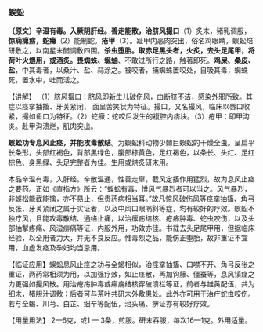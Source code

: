 ### 蜈蚣

**〔原文〕辛温有毒。入厥阴肝经。善走能散，治脐风撮口**（1）炙末，猪乳调服，**惊痫瘰疬，蛇癥**（2）能制蛇。**疮甲**（3）。趾甲内恶肉突出，俗名鸡眼睛，蜈蚣焙研敷之，以南星末醋调敷四围。**杀虫堕胎。取赤足黑头者，火炙，去头足尾甲，将荷叶火煨用，或酒炙。畏蜘蛛、蜒蚰**、不敢过所行之路，触著即死。**鸡屎、桑皮、盐**，中其毒者，以桑汁、盐、蒜涂之。被咬者，捕蜘蛛置咬处，自吸其毒，蜘蛛死，置水中，吐而活之。

【讲解】	（1）脐风撮口：脐风即新生儿破伤风，由断脐不洁，感染外邪所致。其症以痉挛抽搐、牙关紧闭、 面呈苦笑状为特征。撮口，又名撮风，临床以唇口收紧，撮如鱼口为特征。（2）蛇癥：蛇咬后发生的複腔内痞块。（3）疮甲：即甲沟炎。赴甲沟溃烂，肌肉突出。

**蜈蚣功专息风止痉，并能攻毒散结**。为蜈蚣科动物少棘巨蜈蚣的干燥全虫。呈扁平长条形，头部红褐色，背部黑绿色，腹部棕黄色，足红褐色，以条长、头红、足红棕色、身黑绿、头足完整者为佳。生用或烘炙研末用。

本品辛温有毒，入肝经。辛散温通，性善走窜，截风定搐作用猛烈，故为息风止痉之要药。正如《直指方》所云：“蜈蚣有毒，惟风气暴烈者可以当之。风气暴烈，非蜈松能截能擒，亦不易止，但贵药病相当耳。”故凡惊风破伤风等痉挛抽搐、角弓反张、牙关紧闭之属于实证者，以及中风口眼㖞斜等症，均有较好的疗效。蜈蚣不独疗风，且能攻毒散结、通络止痛，以治瘰疬结核、疮疡肿毒、蛇虫咬伤，以及头部抽掣疼痛、风湿痹痛等证，内服外用，功效亦佳。书载去头足尾甲用，但据临床经验，以全用者力大，并无不良反应。惟毒烈之品，能伤正堕胎，故非重证不宜用，血虚发痉及孕妇均当忌用。

【临证应用】蜈蚣息风止痉之功与全蝎相似，治痉挛抽搐、口噤不开、角弓反张之重证，两药常相须为用，以加强疗效，如止痉散，再加钩藤、僵蚕等，息风镇痉之力更强如撮风散。用治疮疡肿毒或瘰痈结核穿破溃栏等证，前者与雄黄配伍，共为细末，猪胆汁调敷；后者可与茶叶共研末外敷患处。此外亦可用于治疗蛇虫咬伤。若与全蝎、川芎、白芷、细辛等配伍，治头痛、痹证亦有较好疗效。	

【用量用法】 2—6克，或1 — 3条，煎服。研末吞服，每次16—1克。外用适量。
